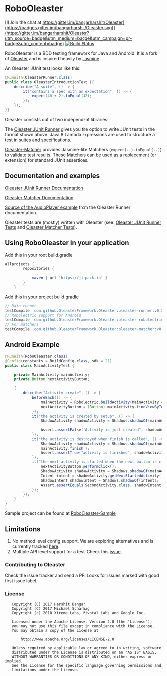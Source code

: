 # RoboOleaster

[![Join the chat at https://gitter.im/bangarharshit/Oleaster](https://badges.gitter.im/bangarharshit/Oleaster.svg)](https://gitter.im/bangarharshit/Oleaster?utm_source=badge&utm_medium=badge&utm_campaign=pr-badge&utm_content=badge)
[![Build Status](https://travis-ci.org/OleasterFramework/Oleaster.svg?branch=master)](https://travis-ci.org/OleasterFramework/Oleaster) 


RoboOleaster is a BDD testing framework for Java and Android. It is a fork of [Oleaster](https://github.com/mscharhag/oleaster) 
and is inspired heavily by [Jasmine](https://github.com/jasmine/jasmine).

An Oleaster JUnit test looks like this:

```java
@RunWith(OleasterRunner.class)
public class OleasterIntroductionTest {{
	describe("A suite", () -> {
		it("contains a spec with an expectation", () -> {
			expect(40 + 2).toEqual(42);
		});
	});
}}
```

Oleaster consists out of two independent libraries:

The [Oleaster JUnit Runner](https://github.com/mscharhag/oleaster/tree/master/oleaster-runner) gives you the option
 to write JUnit tests in the format shown above. Java 8 Lambda expressions are used to structure a test in suites
 and specifications.
 
[Oleaster-Matcher](https://github.com/mscharhag/oleaster/tree/master/oleaster-matcher)
 provides Jasmine-like Matchers (`expect(..).toEqual(..)`) to validate test results. These Matchers can be used
 as a replacement (or extension) for standard JUnit assertions.
 
 
 ## Documentation and examples

[Oleaster JUnit Runner Documentation](https://github.com/mscharhag/oleaster/blob/master/oleaster-runner/README.md)

[Oleaster Matcher Documentation](https://github.com/mscharhag/oleaster/blob/master/oleaster-matcher/README.md)

[Source of the AudioPlayer example](https://github.com/mscharhag/oleaster/blob/master/oleaster-examples/src/test/java/com/mscharhag/oleaster/examples/AudioPlayerExampleTest.java) from the Oleaster Runner documentation.

Oleaster tests are (mostly) written with Oleaster (see: [Oleaster JUnit Runner Tests](https://github.com/mscharhag/oleaster/tree/master/oleaster-runner/src/test/java/com/mscharhag/oleaster/runner) and [Oleaster Matcher Tests](https://github.com/mscharhag/oleaster/tree/master/oleaster-matcher/src/test/java/com/mscharhag/oleaster/matcher/matchers)).

## Using RoboOleaster in your application

Add this in your root build.gradle
```groovy
allprojects {
		repositories {
			...
			maven { url 'https://jitpack.io' }
		}
	}
```
Add this in your project build.gradle
```groovy
// Main runner
testCompile 'com.github.OleasterFramework.Oleaster:oleaster-runner:v0.3.4'
// Robolectric support for Android
testCompile 'com.github.OleasterFramework.Oleaster:oleaster-robolectric:v0.3.4'
// For matchers
testCompile 'com.github.OleasterFramework.Oleaster:oleaster-matcher:v0.3.4'
```

## Android Example
```java
@RunWith(RoboOleaster.class)
@Config(constants = BuildConfig.class, sdk = 21)
public class MainActivityTest {

    private MainActivity mainActivity;
    private Button nextActivityButton;

    {
        describe("Activity create", () -> {
            beforeEach(() -> {
                mainActivity = Robolectric.buildActivity(MainActivity.class).create().get();
                nextActivityButton = (Button) mainActivity.findViewById(R.id.next_activity_click);
            });
            it("the activity is created by setup", () -> {
                ShadowActivity shadowActivity = Shadows.shadowOf(mainActivity);

                Assert.assertFalse("Activity is just created", shadowActivity.isFinishing());
            });
            it("the activity is destroyed when finish is called", () -> {
                ShadowActivity shadowActivity = Shadows.shadowOf(mainActivity);
                mainActivity.finish();
                Assert.assertTrue("Activity is finished", shadowActivity.isFinishing());
            });
            it("the next activity is started when the next button is clicked", () -> {
                nextActivityButton.performClick();
                ShadowActivity shadowActivity = Shadows.shadowOf(mainActivity);
                Intent intent = shadowActivity.getNextStartedActivity();
                ShadowIntent shadowIntent = Shadows.shadowOf(intent);
                Assert.assertEquals(SecondActivity.class, shadowIntent.getIntentClass());
            });
        });
    }
}
```

Sample project can be found at [RoboOleaster-Sample](https://github.com/bangarharshit/RoboOleaster-Sample)

## Limitations
1. No method level config support. We are exploring alternatives and is currently tracked [here](https://github.com/bangarharshit/RoboOleaster/issues/1).
2. Multiple API level support for a test. Check this [issue](https://github.com/bangarharshit/RoboOleaster/issues/3).

### Contributing to Oleaster
Check the issue tracker and send a PR. Looks for issues marked with good first issue label.

### License
```
   Copyright (C) 2017 Harshit Bangar
   Copyright (C) 2017 Michael Scharhag
   Copyright (c) 2010 Xtreme Labs, Pivotal Labs and Google Inc.

   Licensed under the Apache License, Version 2.0 (the "License");
   you may not use this file except in compliance with the License.
   You may obtain a copy of the License at

       http://www.apache.org/licenses/LICENSE-2.0

   Unless required by applicable law or agreed to in writing, software
   distributed under the License is distributed on an "AS IS" BASIS,
   WITHOUT WARRANTIES OR CONDITIONS OF ANY KIND, either express or implied.
   See the License for the specific language governing permissions and
   limitations under the License.
```

